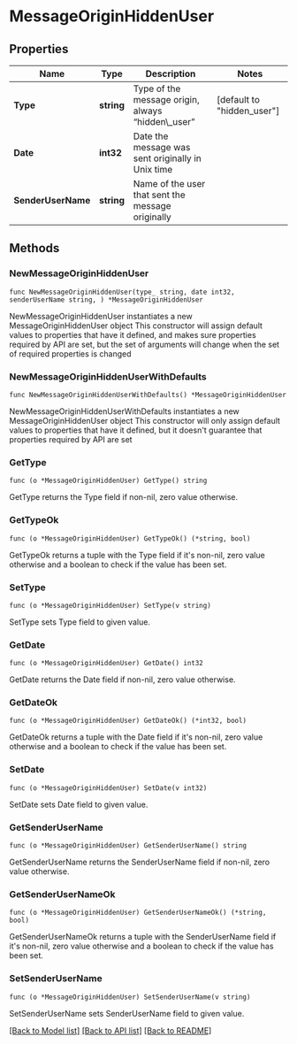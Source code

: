 # MessageOriginHiddenUser

## Properties

Name | Type | Description | Notes
------------ | ------------- | ------------- | -------------
**Type** | **string** | Type of the message origin, always “hidden\\_user” | [default to "hidden_user"]
**Date** | **int32** | Date the message was sent originally in Unix time | 
**SenderUserName** | **string** | Name of the user that sent the message originally | 

## Methods

### NewMessageOriginHiddenUser

`func NewMessageOriginHiddenUser(type_ string, date int32, senderUserName string, ) *MessageOriginHiddenUser`

NewMessageOriginHiddenUser instantiates a new MessageOriginHiddenUser object
This constructor will assign default values to properties that have it defined,
and makes sure properties required by API are set, but the set of arguments
will change when the set of required properties is changed

### NewMessageOriginHiddenUserWithDefaults

`func NewMessageOriginHiddenUserWithDefaults() *MessageOriginHiddenUser`

NewMessageOriginHiddenUserWithDefaults instantiates a new MessageOriginHiddenUser object
This constructor will only assign default values to properties that have it defined,
but it doesn't guarantee that properties required by API are set

### GetType

`func (o *MessageOriginHiddenUser) GetType() string`

GetType returns the Type field if non-nil, zero value otherwise.

### GetTypeOk

`func (o *MessageOriginHiddenUser) GetTypeOk() (*string, bool)`

GetTypeOk returns a tuple with the Type field if it's non-nil, zero value otherwise
and a boolean to check if the value has been set.

### SetType

`func (o *MessageOriginHiddenUser) SetType(v string)`

SetType sets Type field to given value.


### GetDate

`func (o *MessageOriginHiddenUser) GetDate() int32`

GetDate returns the Date field if non-nil, zero value otherwise.

### GetDateOk

`func (o *MessageOriginHiddenUser) GetDateOk() (*int32, bool)`

GetDateOk returns a tuple with the Date field if it's non-nil, zero value otherwise
and a boolean to check if the value has been set.

### SetDate

`func (o *MessageOriginHiddenUser) SetDate(v int32)`

SetDate sets Date field to given value.


### GetSenderUserName

`func (o *MessageOriginHiddenUser) GetSenderUserName() string`

GetSenderUserName returns the SenderUserName field if non-nil, zero value otherwise.

### GetSenderUserNameOk

`func (o *MessageOriginHiddenUser) GetSenderUserNameOk() (*string, bool)`

GetSenderUserNameOk returns a tuple with the SenderUserName field if it's non-nil, zero value otherwise
and a boolean to check if the value has been set.

### SetSenderUserName

`func (o *MessageOriginHiddenUser) SetSenderUserName(v string)`

SetSenderUserName sets SenderUserName field to given value.



[[Back to Model list]](../README.md#documentation-for-models) [[Back to API list]](../README.md#documentation-for-api-endpoints) [[Back to README]](../README.md)


